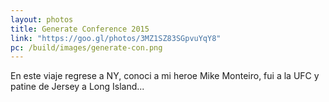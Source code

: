 ```yaml
---
layout: photos
title: Generate Conference 2015
link: "https://goo.gl/photos/3MZ1SZ83SGpvuYqY8"
pc: /build/images/generate-con.png
---
```


En este viaje regrese a NY, conoci a mi heroe Mike Monteiro, fui a la UFC y patine de Jersey a Long Island... 
